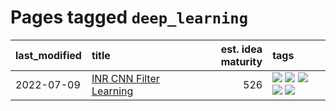 # Pages tagged `deep_learning`

|last_modified|title|est. idea maturity|tags
|:---|:---|---:|:---|
|2022-07-09|[INR CNN Filter Learning](../INR_CNN_filter_learning.md)|526|[![](https://img.shields.io/badge/tag-CNN-d46ff4)](../tags/CNN.md) [![](https://img.shields.io/badge/tag-INR-faa2fc)](../tags/INR.md) [![](https://img.shields.io/badge/tag-deep_learning-1ee399)](../tags/deep_learning.md) [![](https://img.shields.io/badge/tag-experimental-1eefac)](../tags/experimental.md) [![](https://img.shields.io/badge/tag-filter_learning-49fd1a)](../tags/filter_learning.md)|